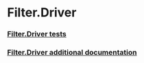 # Filter.Driver
### [Filter.Driver tests](filter-driver-tests.md)
### [Filter.Driver additional documentation](filter-driver-additional-documentation.md)
